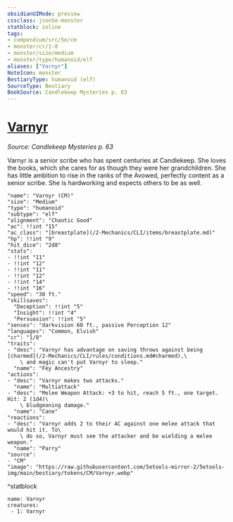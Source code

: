 ```yaml
---
obsidianUIMode: preview
cssclass: json5e-monster
statblock: inline
tags:
- compendium/src/5e/cm
- monster/cr/1-8
- monster/size/medium
- monster/type/humanoid/elf
aliases: ["Varnyr"]
NoteIcon: monster
BestiaryType: humanoid (elf)
SourceType: Bestiary
BookSource: Candlekeep Mysteries p. 63
---
```

# [Varnyr](2-Mechanics/CLI/bestiary/npc/varnyr-cm.md)
*Source: Candlekeep Mysteries p. 63*  

Varnyr is a senior scribe who has spent centuries at Candlekeep. She loves the books, which she cares for as though they were her grandchildren. She has little ambition to rise in the ranks of the Avowed, perfectly content as a senior scribe. She is hardworking and expects others to be as well.

```statblock
"name": "Varnyr (CM)"
"size": "Medium"
"type": "humanoid"
"subtype": "elf"
"alignment": "Chaotic Good"
"ac": !!int "15"
"ac_class": "[breastplate](/2-Mechanics/CLI/items/breastplate.md)"
"hp": !!int "9"
"hit_dice": "2d8"
"stats":
- !!int "11"
- !!int "12"
- !!int "11"
- !!int "12"
- !!int "14"
- !!int "16"
"speed": "30 ft."
"skillsaves":
  "Deception": !!int "5"
  "Insight": !!int "4"
  "Persuasion": !!int "5"
"senses": "darkvision 60 ft., passive Perception 12"
"languages": "Common, Elvish"
"cr": "1/8"
"traits":
- "desc": "Varnyr has advantage on saving throws against being [charmed](/2-Mechanics/CLI/rules/conditions.md#charmed),\
    \ and magic can't put Varnyr to sleep."
  "name": "Fey Ancestry"
"actions":
- "desc": "Varnyr makes two attacks."
  "name": "Multiattack"
- "desc": "Melee Weapon Attack: +3 to hit, reach 5 ft., one target. Hit: 2 (1d4)\
    \ bludgeoning damage."
  "name": "Cane"
"reactions":
- "desc": "Varnyr adds 2 to their AC against one melee attack that would hit it. To\
    \ do so, Varnyr must see the attacker and be wielding a melee weapon."
  "name": "Parry"
"source":
- "CM"
"image": "https://raw.githubusercontent.com/5etools-mirror-2/5etools-img/main/bestiary/tokens/CM/Varnyr.webp"
```
^statblock

```encounter-table
name: Varnyr
creatures:
 - 1: Varnyr
```
